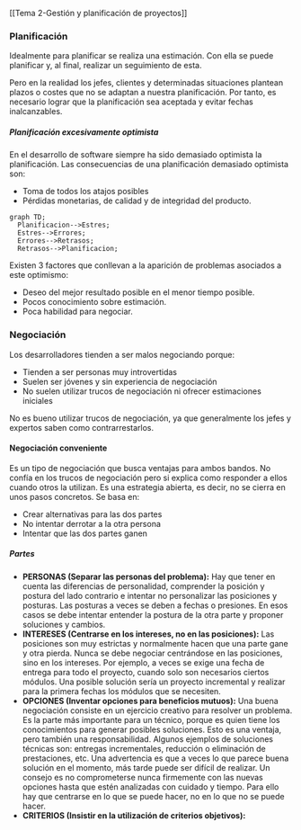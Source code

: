 [[Tema 2-Gestión y planificación de proyectos]]

### Planificación
Idealmente para planificar se realiza una estimación. Con ella se puede planificar y, al final, realizar un seguimiento de esta.

Pero en la realidad los jefes, clientes y determinadas situaciones plantean plazos o costes que no se adaptan a nuestra planificación. Por tanto, es necesario lograr que la planificación sea aceptada y evitar fechas inalcanzables.

##### Planificación excesivamente optimista
En el desarrollo de software siempre ha sido demasiado optimista la planificación. Las consecuencias de una planificación demasiado optimista son:
+ Toma de todos los atajos posibles
+ Pérdidas monetarias, de calidad y de integridad del producto.
```mermaid
graph TD;
  Planificacion-->Estres;
  Estres-->Errores;
  Errores-->Retrasos;
  Retrasos-->Planificacion;
```

Existen 3 factores que conllevan a la aparición de problemas asociados a este optimismo:
+ Deseo del mejor resultado posible en el menor tiempo posible.
+ Pocos conocimiento sobre estimación.
+ Poca habilidad para negociar.

### Negociación
Los desarrolladores tienden a ser malos negociando porque:
+ Tienden a ser personas muy introvertidas
+ Suelen ser jóvenes y sin experiencia de negociación
+ No suelen utilizar trucos de negociación ni ofrecer estimaciones iniciales

No es bueno utilizar trucos de negociación, ya que generalmente los jefes y expertos saben como contrarrestarlos.

#### Negociación conveniente
Es un tipo de negociación que busca ventajas para ambos bandos. No confía en los trucos de negociación pero si explica como responder a ellos cuando otros la utilizan. Es una estrategia abierta, es decir, no se cierra en unos pasos concretos. Se basa en:
+ Crear alternativas para las dos partes
+ No intentar derrotar a la otra persona
+ Intentar que las dos partes ganen

##### Partes
+ **PERSONAS (Separar las personas del problema):** Hay que tener en cuenta las diferencias de personalidad, comprender la posición y postura del lado contrario e intentar no personalizar las posiciones y posturas. Las posturas a veces se deben a fechas o presiones. En esos casos se debe intentar entender la postura de la otra parte y proponer soluciones y cambios.
+ **INTERESES (Centrarse en los intereses, no en las posiciones):** Las posiciones son muy estrictas y normalmente hacen que una parte gane y otra pierda. Nunca se debe negociar centrándose en las posiciones, sino en los intereses. Por ejemplo, a veces se exige una fecha de entrega para todo el proyecto, cuando solo son necesarios ciertos módulos. Una posible solución sería un proyecto incremental y realizar para la primera fechas los módulos que se necesiten.
+ **OPCIONES (Inventar opciones para beneficios mutuos):** Una buena negociación consiste en un ejercicio creativo para resolver un problema. Es la parte más importante para un técnico, porque es quien tiene los conocimientos para generar posibles soluciones. Esto es una ventaja, pero también una responsabilidad. Algunos ejemplos de soluciones técnicas son: entregas incrementales, reducción o eliminación de prestaciones, etc. Una advertencia es que a veces lo que parece buena solución en el momento, más tarde puede ser difícil de realizar. Un consejo es no comprometerse nunca firmemente con las nuevas opciones hasta que estén analizadas con cuidado y tiempo. Para ello hay que centrarse en lo que se puede hacer, no en lo que no se puede hacer.
+ **CRITERIOS (Insistir en la utilización de criterios objetivos):** 
